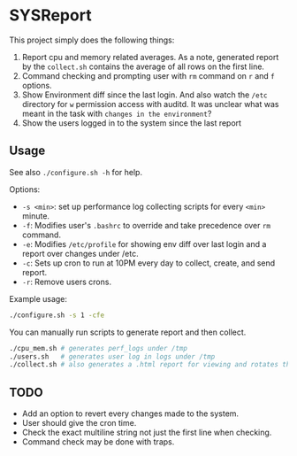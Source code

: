 # SYSReport

This project simply does the following things:

1. Report cpu and memory related averages. As a note, generated report by the `collect.sh` contains the average of all rows on the first line.
2. Command checking and prompting user with `rm` command on `r` and `f` options.
3. Show Environment diff since the last login. And also watch the `/etc` directory for `w` permission access with auditd.
It was unclear what was meant in the task with `changes in the environment`?
4. Show the users logged in to the system since the last report
 
## Usage

See also `./configure.sh -h` for help.

Options:

- `-s <min>`: set up performance log collecting scripts for every `<min>` minute.
- `-f`: Modifies user's `.bashrc` to override and take precedence over `rm` command.
- `-e`: Modifies `/etc/profile` for showing env diff over last login and a report over changes under /etc.
- `-c`: Sets up cron to run at 10PM every day to collect, create, and send report.
- `-r`: Remove users crons.

Example usage:

```bash
./configure.sh -s 1 -cfe
```

You can manually run scripts to generate report and then collect.

```bash
./cpu_mem.sh # generates perf_logs under /tmp
./users.sh   # generates user log in logs under /tmp
./collect.sh # also generates a .html report for viewing and rotates the log files
```

## TODO

- Add an option to revert every changes made to the system.
- User should give the cron time.
- Check the exact multiline string not just the first line when checking.
- Command check may be done with traps.
